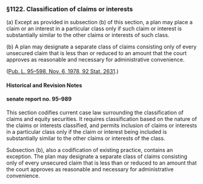 ### §1122. Classification of claims or interests ###

[]()

(a) Except as provided in subsection (b) of this section, a plan may place a claim or an interest in a particular class only if such claim or interest is substantially similar to the other claims or interests of such class.

[]()

(b) A plan may designate a separate class of claims consisting only of every unsecured claim that is less than or reduced to an amount that the court approves as reasonable and necessary for administrative convenience.

([Pub. L. 95–598, Nov. 6, 1978, 92 Stat. 2631](/statviewer.htm?volume=92&page=2631).)

#### Historical and Revision Notes ####

#### senate report no. 95–989 ####

This section codifies current case law surrounding the classification of claims and equity securities. It requires classification based on the nature of the claims or interests classified, and permits inclusion of claims or interests in a particular class only if the claim or interest being included is substantially similar to the other claims or interests of the class.

Subsection (b), also a codification of existing practice, contains an exception. The plan may designate a separate class of claims consisting only of every unsecured claim that is less than or reduced to an amount that the court approves as reasonable and necessary for administrative convenience.